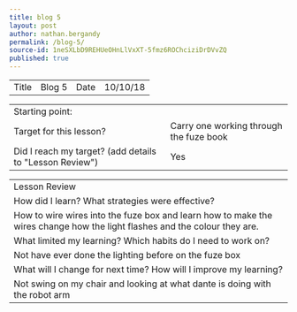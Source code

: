 ```yaml
---
title: blog 5
layout: post
author: nathan.bergandy
permalink: /blog-5/
source-id: 1neSXLbD9REHUeOHnLlVxXT-5fmz6ROChciziDrDVvZQ
published: true
---
```

<table>
  <tr>
    <td>Title</td>
    <td>Blog 5</td>
    <td>Date</td>
    <td>10/10/18</td>
  </tr>
</table>


<table>
  <tr>
    <td>Starting point:</td>
    <td></td>
  </tr>
  <tr>
    <td>Target for this lesson?</td>
    <td>Carry one working through the fuze book</td>
  </tr>
  <tr>
    <td>Did I reach my target? 
(add details to "Lesson Review")</td>
    <td> Yes </td>
  </tr>
</table>


<table>
  <tr>
    <td>Lesson Review</td>
  </tr>
  <tr>
    <td>How did I learn? What strategies were effective? </td>
  </tr>
  <tr>
    <td>How to wire wires into the fuze box and learn how to make the wires change how the light flashes and the colour they are.</td>
  </tr>
  <tr>
    <td>What limited my learning? Which habits do I need to work on? </td>
  </tr>
  <tr>
    <td>Not have ever done the lighting before on the fuze box</td>
  </tr>
  <tr>
    <td>What will I change for next time? How will I improve my learning?</td>
  </tr>
  <tr>
    <td>Not swing on my chair and looking at what dante is doing with the robot arm</td>
  </tr>
</table>


